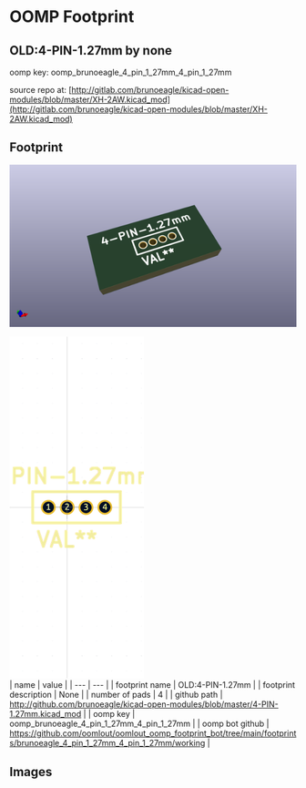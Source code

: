 # OOMP Footprint  
## OLD:4-PIN-1.27mm  by none  
  
oomp key: oomp_brunoeagle_4_pin_1_27mm_4_pin_1_27mm  
  
source repo at: [http://gitlab.com/brunoeagle/kicad-open-modules/blob/master/XH-2AW.kicad_mod](http://gitlab.com/brunoeagle/kicad-open-modules/blob/master/XH-2AW.kicad_mod)  
## Footprint  
  
[![working_kicad_pcb_3d.png](working_kicad_pcb_3d_600.png)](working_kicad_pcb_3d.png)  
  
[![working.png](working_600.png)](working.png)  
| name | value | 
| --- | --- | 
| footprint name | OLD:4-PIN-1.27mm | 
| footprint description | None | 
| number of pads | 4 | 
| github path | http://github.com/brunoeagle/kicad-open-modules/blob/master/4-PIN-1.27mm.kicad_mod | 
| oomp key | oomp_brunoeagle_4_pin_1_27mm_4_pin_1_27mm | 
| oomp bot github | https://github.com/oomlout/oomlout_oomp_footprint_bot/tree/main/footprints/brunoeagle_4_pin_1_27mm_4_pin_1_27mm/working | 
## Images  

